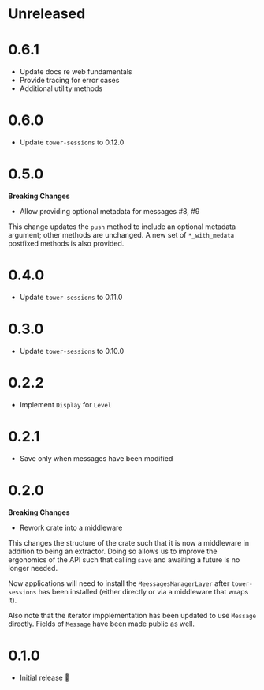 # Unreleased

# 0.6.1

- Update docs re web fundamentals
- Provide tracing for error cases
- Additional utility methods

# 0.6.0

- Update `tower-sessions` to 0.12.0

# 0.5.0

**Breaking Changes**

- Allow providing optional metadata for messages #8, #9

This change updates the `push` method to include an optional metadata argument; other methods are unchanged. A new set of `*_with_medata` postfixed methods is also provided.

# 0.4.0

- Update `tower-sessions` to 0.11.0

# 0.3.0

- Update `tower-sessions` to 0.10.0

# 0.2.2

- Implement `Display` for `Level`

# 0.2.1

- Save only when messages have been modified

# 0.2.0

**Breaking Changes**

- Rework crate into a middleware

This changes the structure of the crate such that it is now a middleware in addition to being an extractor. Doing so allows us to improve the ergonomics of the API such that calling `save` and awaiting a future is no longer needed.

Now applications will need to install the `MeessagesManagerLayer` after `tower-sessions` has been installed (either directly or via a middleware that wraps it).

Also note that the iterator impplementation has been updated to use `Message` directly. Fields of `Message` have been made public as well.

# 0.1.0

- Initial release :tada:
